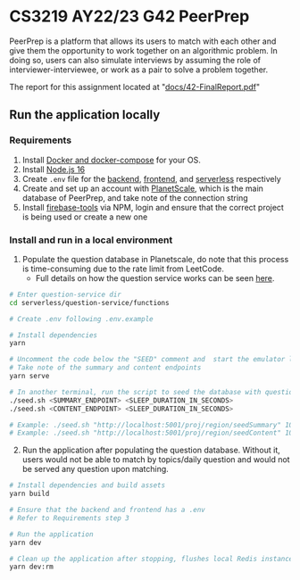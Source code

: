 # CS3219 AY22/23 G42 PeerPrep

PeerPrep is a platform that allows its users to match with each other and give them the opportunity to work together on an algorithmic problem. In doing so, users can also simulate interviews by assuming the role of interviewer-interviewee, or work as a pair to solve a problem together.

The report for this assignment located at "[docs/42-FinalReport.pdf](https://github.com/CS3219-AY2223S1/cs3219-project-ay2223s1-g42/blob/main/docs/42-FinalReport.pdf)" 

## Run the application locally

### Requirements

1. Install [Docker and docker-compose](https://firebase.google.com/docs/cli#install-cli-mac-linux) for your OS.
2. Install [Node.js 16](https://nodejs.org/download/release/v16.18.1/)
3. Create `.env` file for the [backend](https://github.com/CS3219-AY2223S1/cs3219-project-ay2223s1-g42/blob/main/backend/.env.example), [frontend](https://github.com/CS3219-AY2223S1/cs3219-project-ay2223s1-g42/blob/main/frontend/.env-example), and [serverless](https://github.com/CS3219-AY2223S1/cs3219-project-ay2223s1-g42/blob/main/serverless/question-service/functions/.env.example) respectively
4. Create and set up an account with [PlanetScale](https://github.com/CS3219-AY2223S1/cs3219-project-ay2223s1-g42/tree/main/serverless/question-service/functions#preperation), which is the main database of PeerPrep, and take note of the connection string
5. Install [firebase-tools](https://firebase.google.com/docs/cli#install-cli-mac-linux) via NPM, login and ensure that the correct project is being used or create a new one

### Install and run in a local environment

1. Populate the question database in Planetscale, do note that this process is time-consuming due to the rate limit from LeetCode.
   * Full details on how the question service works can be seen [here](https://github.com/CS3219-AY2223S1/cs3219-project-ay2223s1-g42/tree/main/serverless/question-service/functions#seeding-the-database).

``` bash
# Enter question-service dir
cd serverless/question-service/functions

# Create .env following .env.example

# Install dependencies
yarn

# Uncomment the code below the "SEED" comment and  start the emulator locally 
# Take note of the summary and content endpoints
yarn serve

# In another terminal, run the script to seed the database with questions
./seed.sh <SUMMARY_ENDPOINT> <SLEEP_DURATION_IN_SECONDS>
./seed.sh <CONTENT_ENDPOINT> <SLEEP_DURATION_IN_SECONDS>

# Example: ./seed.sh "http://localhost:5001/proj/region/seedSummary" 10
# Example: ./seed.sh "http://localhost:5001/proj/region/seedContent" 10
```

2. Run the application after populating the question database. Without it, users would not be able to match by topics/daily question and would not be served any question upon matching.

```bash
# Install dependencies and build assets
yarn build

# Ensure that the backend and frontend has a .env
# Refer to Requirements step 3

# Run the application
yarn dev

# Clean up the application after stopping, flushes local Redis instance
yarn dev:rm
```
